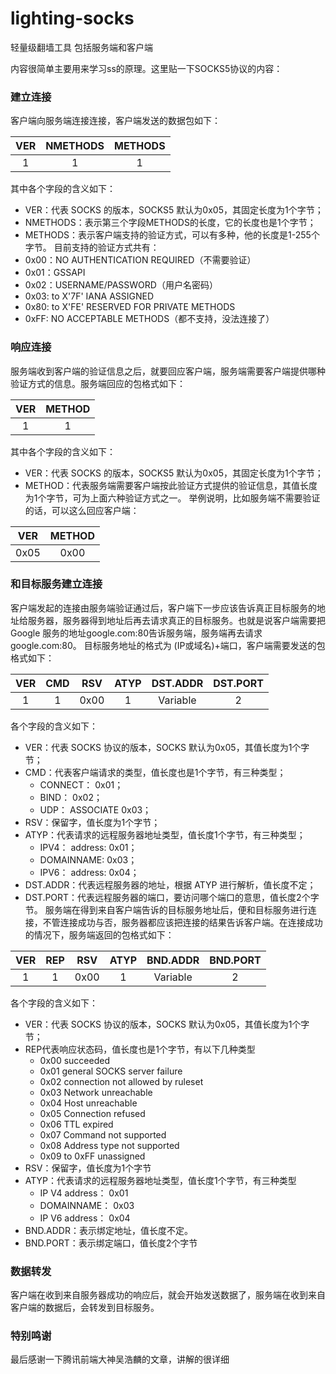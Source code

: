 # lighting-socks
轻量级翻墙工具 包括服务端和客户端

内容很简单主要用来学习ss的原理。这里贴一下SOCKS5协议的内容：

### 建立连接
客户端向服务端连接连接，客户端发送的数据包如下：

| VER      |     NMETHODS |   METHODS   |
| :--------: | :--------:| :------: |
| 1    |   1 |  1  |

其中各个字段的含义如下：
* VER：代表 SOCKS 的版本，SOCKS5 默认为0x05，其固定长度为1个字节；
* NMETHODS：表示第三个字段METHODS的长度，它的长度也是1个字节；
* METHODS：表示客户端支持的验证方式，可以有多种，他的长度是1-255个字节。
目前支持的验证方式共有：
* 0x00：NO AUTHENTICATION REQUIRED（不需要验证）
* 0x01：GSSAPI
* 0x02：USERNAME/PASSWORD（用户名密码）
* 0x03: to X'7F' IANA ASSIGNED
* 0x80: to X'FE' RESERVED FOR PRIVATE METHODS
* 0xFF: NO ACCEPTABLE METHODS（都不支持，没法连接了）

### 响应连接
服务端收到客户端的验证信息之后，就要回应客户端，服务端需要客户端提供哪种验证方式的信息。服务端回应的包格式如下：

| VER      |     METHOD | 
| :--------: | :--------:| 
| 1    |   1 | 

其中各个字段的含义如下：
* VER：代表 SOCKS 的版本，SOCKS5 默认为0x05，其固定长度为1个字节；
* METHOD：代表服务端需要客户端按此验证方式提供的验证信息，其值长度为1个字节，可为上面六种验证方式之一。
举例说明，比如服务端不需要验证的话，可以这么回应客户端：

| VER      |     METHOD | 
| :--------: | :--------:| 
| 0x05    |   0x00 | 

### 和目标服务建立连接
客户端发起的连接由服务端验证通过后，客户端下一步应该告诉真正目标服务的地址给服务器，服务器得到地址后再去请求真正的目标服务。也就是说客户端需要把 Google 服务的地址google.com:80告诉服务端，服务端再去请求google.com:80。
目标服务地址的格式为 (IP或域名)+端口，客户端需要发送的包格式如下：

| VER      |     CMD |   RSV   | ATYP   |DST.ADDR   |DST.PORT   |
| :--------: | :--------:| :------: | :------: |:------: |:------: |
| 1    |   1 |  0x00  |1  |Variable  |2  |

各个字段的含义如下：
* VER：代表 SOCKS 协议的版本，SOCKS 默认为0x05，其值长度为1个字节；
* CMD：代表客户端请求的类型，值长度也是1个字节，有三种类型；
    * CONNECT： 0x01；
    * BIND： 0x02；
    * UDP： ASSOCIATE 0x03；
* RSV：保留字，值长度为1个字节；
* ATYP：代表请求的远程服务器地址类型，值长度1个字节，有三种类型；
    * IPV4： address: 0x01；
    * DOMAINNAME: 0x03；
    * IPV6： address: 0x04；
* DST.ADDR：代表远程服务器的地址，根据 ATYP 进行解析，值长度不定；
* DST.PORT：代表远程服务器的端口，要访问哪个端口的意思，值长度2个字节。
服务端在得到来自客户端告诉的目标服务地址后，便和目标服务进行连接，不管连接成功与否，服务器都应该把连接的结果告诉客户端。在连接成功的情况下，服务端返回的包格式如下：

| VER      |     REP |   RSV   | ATYP   |BND.ADDR |BND.PORT   |
| :--------: | :--------:| :------: | :------: |:------: |:------: |
| 1    |   1 |  0x00  |1  |Variable  |2  |

各个字段的含义如下：
* VER：代表 SOCKS 协议的版本，SOCKS 默认为0x05，其值长度为1个字节；
* REP代表响应状态码，值长度也是1个字节，有以下几种类型
    * 0x00 succeeded
    * 0x01 general SOCKS server failure
    * 0x02 connection not allowed by ruleset
    * 0x03 Network unreachable
    * 0x04 Host unreachable
    * 0x05 Connection refused
    * 0x06 TTL expired
    * 0x07 Command not supported
    * 0x08 Address type not supported
    * 0x09 to 0xFF unassigned
* RSV：保留字，值长度为1个字节
* ATYP：代表请求的远程服务器地址类型，值长度1个字节，有三种类型
    * IP V4 address： 0x01
    * DOMAINNAME： 0x03
    * IP V6 address： 0x04
* BND.ADDR：表示绑定地址，值长度不定。
* BND.PORT：表示绑定端口，值长度2个字节

### 数据转发
客户端在收到来自服务器成功的响应后，就会开始发送数据了，服务端在收到来自客户端的数据后，会转发到目标服务。

### 特别鸣谢
最后感谢一下腾讯前端大神吴浩麟的文章，讲解的很详细
